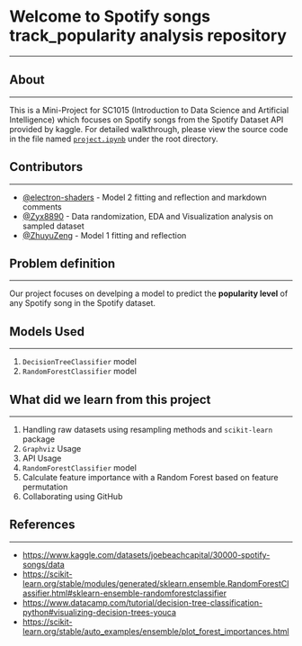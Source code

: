 # Welcome to Spotify songs track_popularity analysis repository
---

## About
---
This is a Mini-Project for SC1015 (Introduction to Data Science and Artificial Intelligence) which focuses on Spotify songs from the Spotify Dataset API provided by kaggle. For detailed walkthrough, please view the source code in the file named [`project.ipynb`](https://github.com/SC1015Group3/sc1015_mini_project/blob/main/project.ipynb) under the root directory.

## Contributors
---
- [@electron-shaders](https://github.com/electron-shaders) - Model 2 fitting and reflection and markdown comments
- [@Zyx8890](https://github.com/Zyx8890) - Data randomization, EDA and Visualization analysis on sampled dataset
- [@ZhuyuZeng](https://github.com/ZhuyuZeng) - Model 1 fitting and reflection


## Problem definition
---
Our project focuses on develping a model to predict the **popularity level** of any Spotify song in the Spotify dataset.

## Models Used
---
1. `DecisionTreeClassifier` model
2. `RandomForestClassifier` model

## What did we learn from this project
---
1. Handling raw datasets using resampling methods and `scikit-learn` package
2. `Graphviz` Usage
3. API Usage
4. `RandomForestClassifier` model
5. Calculate feature importance with a Random Forest based on feature permutation
6. Collaborating using GitHub

## References
---
- https://www.kaggle.com/datasets/joebeachcapital/30000-spotify-songs/data
- https://scikit-learn.org/stable/modules/generated/sklearn.ensemble.RandomForestClassifier.html#sklearn-ensemble-randomforestclassifier
- https://www.datacamp.com/tutorial/decision-tree-classification-python#visualizing-decision-trees-youca
- https://scikit-learn.org/stable/auto_examples/ensemble/plot_forest_importances.html
